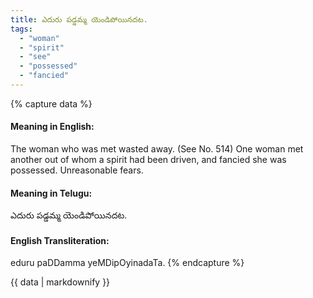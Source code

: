 ```yaml
---
title: ఎదురు పడ్డమ్మ యెండిపోయినదట.
tags:
  - "woman"
  - "spirit"
  - "see"
  - "possessed"
  - "fancied"
---
```


{% capture data %}
#### Meaning in English:
The woman who was met wasted away.
(See No. 514)
One woman met another out of whom a spirit had been driven, and fancied she was possessed.
Unreasonable fears.

#### Meaning in Telugu:
ఎదురు పడ్డమ్మ యెండిపోయినదట.

#### English Transliteration:
eduru paDDamma yeMDipOyinadaTa.
{% endcapture %}

{{ data | markdownify }}

